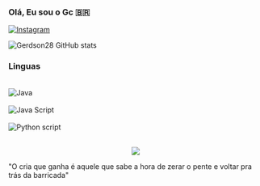 ### Olá, Eu sou o Gc 🇧🇷

[![Instagram](https://img.shields.io/badge/Instagram-E4405F?style=for-the-badge&logo=instagram&logoColor=white)](https://instagram.com/gc.yung_?igshid=Mzc0YWU1OWY=)

![Gerdson28 GitHub stats](https://github-readme-stats.vercel.app/api?username=Gerdson28&show_icons=true&theme=tokyonight)

### Linguas

<div style="display: inline_block"><br/>
  <img aling="center" alt="Java" src="https://img.shields.io/badge/Java-ED8B00?style=for-the-badge&logo=openjdk&logoColor=white" />
  </div>
  <div style="display: inline_block"><br/>
  <img aling="center" alt="Java Script" src="https://img.shields.io/badge/JavaScript-323330?style=for-the-badge&logo=javascript&logoColor=F7DF1E" />
  </div>
  <div style="display: inline_block"><br/>
  <img aling="center" alt="Python script" src="https://img.shields.io/badge/Python-14354C?style=for-the-badge&logo=python&logoColor=white" />
  </div><br/>

<p align="center"> 
   <img src="https://github-profile-trophy.vercel.app/?username=nicolasnk11&theme=dark&row=2&no-bg=true&column=3&margin-w=15&margin-h=15" /> 
 </p>

 "O cria que ganha é aquele que sabe a hora de zerar o pente e voltar pra trás da barricada"
